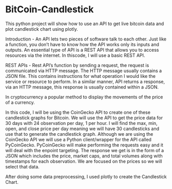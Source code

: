 # BitCoin-Candlestick
This python project will show how to use an API to get live bitcoin data and plot candlestick chart using plotly.

Introduction - 
An API lets two pieces of software talk to each other. Just like a function, you don’t have to know how the API works only its inputs and outputs. An essential type of API is a REST API that allows you to access resources via the internet. In thiscode, I will use a basic REST API.

REST APIs - 
Rest API’s function by sending a request, the request is communicated via HTTP message. The HTTP message usually contains a JSON file. This contains instructions for what operation I would like the service or resource to perform. In a similar manner, API returns a response, via an HTTP message, this response is usually contained within a JSON.

In cryptocurrency a popular method to display the movements of the price of a currency.

In this code, I will be using the CoinGecko API to create one of these candlestick graphs for Bitcoin. We will use the API to get the price data for 30 days with 24 observation per day, 1 per hour. I will find the max, min, open, and close price per day meaning we will have 30 candlesticks and use that to generate the candlestick graph. Although we are using the CoinGecko API we will use a Python client/wrapper for the API called PyCoinGecko. PyCoinGecko will make performing the requests easy and it will deal with the enpoint targeting.
The response we get is in the form of a JSON which includes the price, market caps, and total volumes along with timestamps for each observation. We are focused on the prices so we will select that data.

After doing some data preprocessing, I used plotly to create the Candlestick Chart.
